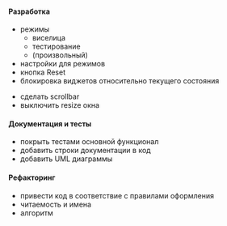 #### Разработка
- режимы
    * виселица
    * тестирование
    * (произвольный)
- настройки для режимов
- кнопка Reset
- блокировка виджетов относительно текущего состояния
+ сделать scrollbar
+ выключить resize окна

#### Документация и тесты
- покрыть тестами основной функционал
- добавить строки документации в код
- добавить UML диаграммы

#### Рефакторинг
- привести код в соответствие с правилами оформления
- читаемость и имена
- алгоритм
